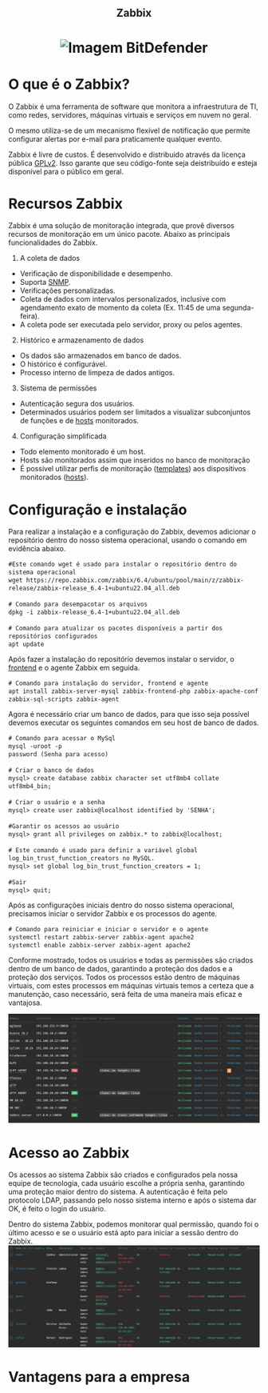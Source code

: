 <!-- Title -->

<p align="center">
  <h2 align="center">Zabbix</h2>
  <h1 align="center"><img src="https://ssd-disclosure.com/wp-content/uploads/2022/11/1_vloEha9mTCLM_SEnXdIUIw.png" alt="Imagem BitDefender" width="120"></h1>

  # O que é o Zabbix?
  O Zabbix é uma ferramenta de software que monitora a infraestrutura de TI, como redes, servidores, máquinas virtuais e serviços em nuvem no geral.

  O mesmo utiliza-se de um mecanismo flexível de notificação que permite configurar alertas por e-mail para praticamente qualquer evento.

  Zabbix é livre de custos. É desenvolvido e distribuido através da licença pública [GPLv2](/Guia/Dicionário.md). Isso garante que seu código-fonte seja deistribuído e esteja disponível para o público em geral.

# Recursos Zabbix
<P> Zabbix é uma solução de monitoração integrada, que provê diversos recursos de monitoração em um único pacote. Abaixo as principais funcionalidades do Zabbix.

1. A coleta de dados
- Verificação de disponibilidade e desempenho.
- Suporta [SNMP](/Guia/Dicionário.md).
- Verificações personalizadas.
- Coleta de dados com intervalos personalizados, inclusive com agendamento exato de momento da coleta (Ex. 11:45 de uma segunda-feira).
- A coleta pode ser executada pelo servidor, proxy ou pelos agentes.

2. Histórico e armazenamento de dados
- Os dados são armazenados em banco de dados.
- O histórico é configurável.
- Processo interno de limpeza de dados antigos.

3. Sistema de permissões
- Autenticação segura dos usuários.
- Determinados usuários podem ser limitados a visualizar subconjuntos de funções e de [hosts](/Guia/Dicionário.md) monitorados.

4. Configuração simplificada
- Todo elemento monitorado é um host.
- Hosts são monitorados assim que inseridos no banco de monitoração
- É possível utilizar perfis de monitoração ([templates](/Guia/Dicionário.md)) aos dispositivos monitorados ([hosts](/Guia/Dicionário.md)).

# Configuração e instalação

Para realizar a instalação e a configuração do Zabbix, devemos adicionar o repositório dentro do nosso sistema operacional, usando o comando em evidência abaixo.
````
#Este comando wget é usado para instalar o repositório dentro do sistema operacional
wget https://repo.zabbix.com/zabbix/6.4/ubuntu/pool/main/z/zabbix-release/zabbix-release_6.4-1+ubuntu22.04_all.deb

# Comando para desempacotar os arquivos 
dpkg -i zabbix-release_6.4-1+ubuntu22.04_all.deb

# Comando para atualizar os pacotes disponíveis a partir dos repositórios configurados
apt update 
````

Após fazer a instalação do repositório devemos instalar o servidor, o [frontend](/Guia/Dicionário.md) e o agente Zabbix em seguida.
````
# Comando para instalação do servidor, frontend e agente
apt install zabbix-server-mysql zabbix-frontend-php zabbix-apache-conf zabbix-sql-scripts zabbix-agent
````
Agora é necessário criar um banco de dados, para que isso seja possível devemos executar os seguintes comandos em seu host de banco de dados.
````
# Comando para acessar o MySql
mysql -uroot -p
password (Senha para acesso)

# Criar o banco de dados
mysql> create database zabbix character set utf8mb4 collate utf8mb4_bin;

# Criar o usuário e a senha
mysql> create user zabbix@localhost identified by 'SENHA';

#Garantir os acessos ao usuário
mysql> grant all privileges on zabbix.* to zabbix@localhost;

# Este comando é usado para definir a variável global log_bin_trust_function_creators no MySQL.
mysql> set global log_bin_trust_function_creators = 1;

#Sair
mysql> quit; 
````

Após as configurações iniciais dentro do nosso sistema operacional, precisamos iniciar o servidor Zabbix e os processos do agente.
````
# Comando para reiniciar e iniciar o servidor e o agente
systemctl restart zabbix-server zabbix-agent apache2
systemctl enable zabbix-server zabbix-agent apache2
````

Conforme mostrado, todos os usuários e todas as permissões são criados dentro de um banco de dados, garantindo a proteção dos dados e a proteção dos serviços. Todos os processos estão dentro de máquinas virtuais, com estes processos em máquinas virtuais temos a certeza que a manutenção, caso necessário, será feita de uma maneira mais eficaz e vantajosa.

![Servidores](Prints/Screenshot_1.png)

# Acesso ao Zabbix

Os acessos ao sistema Zabbix são criados e configurados pela nossa equipe de tecnologia, cada usuário escolhe a própria senha, garantindo uma proteção maior dentro do sistema. A autenticação é feita pelo protocolo LDAP, passando pelo nosso sistema interno e após o sistema dar OK, é feito o login do usuário.

Dentro do sistema Zabbix, podemos monitorar qual permissão, quando foi o último acesso e se o usuário está apto para iniciar a sessão dentro do Zabbix.
![Acessos](Prints/Screenshot_2.png)


# Vantagens para a empresa

